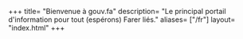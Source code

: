 +++
title= "Bienvenue à gouv.fa"
description= "Le principal portail d'information pour tout (espérons) Farer liés."
aliases= ["/fr"]
layout= "index.html"
+++
